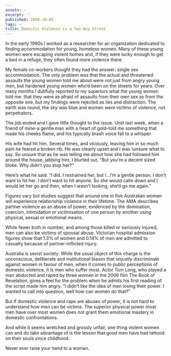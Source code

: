 ```yaml
---
assets: ~
excerpt: ''
published: 2008-10-05
tags: ~
title: Domestic Violence is a Two-Way Street
---
```

In the early 1990s I worked as a researcher for an organization
dedicated to finding accommodation for young, homeless women. Many of
these young women were escaping violent homes and, if they were lucky
enough to get a bed in a refuge, they often found more violence there.

My female co-workers thought they had the answer: single sex
accommodation. The only problem was that the actual and threatened
assaults the young women told me about were not just from angry young
men, but hardened young women who’d been on the streets for years. Over
many months I dutifully reported to my superiors what the young women
told me: that they were as afraid of assaults from their own sex as from
the opposite one, but my findings were rejected as lies and distraction.
The earth was round, the sky was blue and women were victims of
violence, not perpetrators.

The job ended and I gave little thought to the issue. Until last week,
when a friend of mine-a gentle man with a heart of gold-told me
something that made his cheeks flame, and his typically brash voice fall
to a whisper.

His wife had hit him. Several times, and viciously, leaving him in so
much pain he feared a broken rib. He was clearly upset and I was
\\unsure what to say. So unsure that as he was telling me about how she
had followed him around the house, jabbing him, I blurted out, “But
you’re a decent sized bloke. Why didn’t you stop her?”

Here’s what he said. “I did. I restrained her, but I…I’m a gentle
person. I don’t want to hit her. I don’t want to hit anyone. So she
would calm down and I would let her go and then, when I wasn’t looking,
she’d go me again.”

Figures vary but studies suggest that around one in five Australian
women will experience relationship violence in their lifetime. The AMA
describes partner violence as an abuse of power, evidenced by the
domination, coercion, intimidation or victimisation of one person by
another using physical, sexual or emotional means.

While fewer both in number, and among those killed or seriously injured,
men can also be victims of spousal abuse. Victorian hospital admission
figures show that 1.3% of women and 0.14% of men are admitted to
casualty because of partner-inflicted injury.

Australia is sexist society. While the usual object of this charge is
the unconscious, deliberate and institutional biases that unjustly
discriminate against women in favour of men, when it comes to public
perceptions of domestic violence, it is men who suffer most. Actor Tom
Long, who played a man abducted and raped by three women in the 2006
film The Book of Revelation, gives a feel for the problem when he admits
his first reading of the script made him angry. “I didn’t like the idea
of men losing their power. I wanted to call into question, well how can
women do that?”

But if domestic violence and rape are abuses of power, it is not hard to
understand how men can be victims. The superior physical power most men
have over most women does not grant them emotional mastery in domestic
confrontations.

And while it seems wretched and grossly unfair, one thing violent women
can and do take advantage of is the lesson that good men have had
tattood on their souls since childhood.

Never ever raise your hand to a woman.